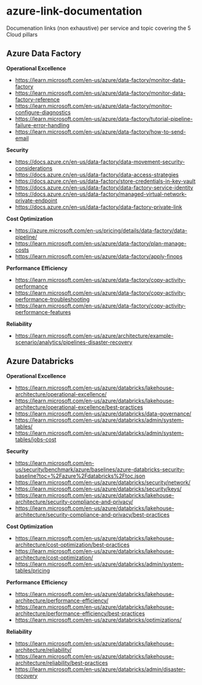 # azure-link-documentation

Documenation links (non exhaustive) per service and topic covering the 5 Cloud pillars

## Azure Data Factory ##
**Operational Excellence**
- https://learn.microsoft.com/en-us/azure/data-factory/monitor-data-factory
- https://learn.microsoft.com/en-us/azure/data-factory/monitor-data-factory-reference
- https://learn.microsoft.com/en-us/azure/data-factory/monitor-configure-diagnostics
- https://learn.microsoft.com/en-us/azure/data-factory/tutorial-pipeline-failure-error-handling
- https://learn.microsoft.com/en-us/azure/data-factory/how-to-send-email

**Security**
- https://docs.azure.cn/en-us/data-factory/data-movement-security-considerations
- https://docs.azure.cn/en-us/data-factory/data-access-strategies
- https://docs.azure.cn/en-us/data-factory/store-credentials-in-key-vault
- https://docs.azure.cn/en-us/data-factory/data-factory-service-identity
- https://docs.azure.cn/en-us/data-factory/managed-virtual-network-private-endpoint
- https://docs.azure.cn/en-us/data-factory/data-factory-private-link

**Cost Optimization**
- https://azure.microsoft.com/en-us/pricing/details/data-factory/data-pipeline/
- https://learn.microsoft.com/en-us/azure/data-factory/plan-manage-costs
- https://learn.microsoft.com/en-us/azure/data-factory/apply-finops

**Performance Efficiency**
- https://learn.microsoft.com/en-us/azure/data-factory/copy-activity-performance
- https://learn.microsoft.com/en-us/azure/data-factory/copy-activity-performance-troubleshooting
- https://learn.microsoft.com/en-us/azure/data-factory/copy-activity-performance-features  

**Reliability**
- https://learn.microsoft.com/en-us/azure/architecture/example-scenario/analytics/pipelines-disaster-recovery

## Azure Databricks ##

**Operational Excellence**
- https://learn.microsoft.com/en-us/azure/databricks/lakehouse-architecture/operational-excellence/
- https://learn.microsoft.com/en-us/azure/databricks/lakehouse-architecture/operational-excellence/best-practices
- https://learn.microsoft.com/en-us/azure/databricks/data-governance/
- https://learn.microsoft.com/en-us/azure/databricks/admin/system-tables/
- https://learn.microsoft.com/en-us/azure/databricks/admin/system-tables/jobs-cost

**Security**
- https://learn.microsoft.com/en-us/security/benchmark/azure/baselines/azure-databricks-security-baseline?toc=%2Fazure%2Fdatabricks%2Ftoc.json
- https://learn.microsoft.com/en-us/azure/databricks/security/network/
- https://learn.microsoft.com/en-us/azure/databricks/security/keys/
- https://learn.microsoft.com/en-us/azure/databricks/lakehouse-architecture/security-compliance-and-privacy/
- https://learn.microsoft.com/en-us/azure/databricks/lakehouse-architecture/security-compliance-and-privacy/best-practices

**Cost Optimization**
- https://learn.microsoft.com/en-us/azure/databricks/lakehouse-architecture/cost-optimization/best-practices
- https://learn.microsoft.com/en-us/azure/databricks/lakehouse-architecture/cost-optimization/
- https://learn.microsoft.com/en-us/azure/databricks/admin/system-tables/pricing

**Performance Efficiency**
- https://learn.microsoft.com/en-us/azure/databricks/lakehouse-architecture/performance-efficiency/
- https://learn.microsoft.com/en-us/azure/databricks/lakehouse-architecture/performance-efficiency/best-practices
- https://learn.microsoft.com/en-us/azure/databricks/optimizations/

**Reliability**
- https://learn.microsoft.com/en-us/azure/databricks/lakehouse-architecture/reliability/
- https://learn.microsoft.com/en-us/azure/databricks/lakehouse-architecture/reliability/best-practices
- https://learn.microsoft.com/en-us/azure/databricks/admin/disaster-recovery

